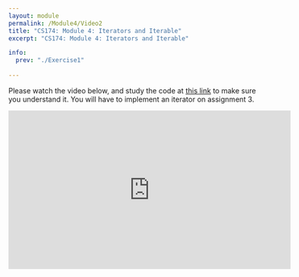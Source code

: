 ```yaml
---
layout: module
permalink: /Module4/Video2
title: "CS174: Module 4: Iterators and Iterable"
excerpt: "CS174: Module 4: Iterators and Iterable"

info:
  prev: "./Exercise1"
  
---
```


Please watch the video below, and study the code at <a href = "https://github.com/Ursinus-CS174-F2020/Week6_MyCollections/blob/d257544bffdc5a6c0eb79b6cbe71a31ad159a900/src/LinkedList.java#L152">this link</a> to make sure you understand it.  You will have to implement an iterator on assignment 3.

<iframe width="560" height="315" src="https://www.youtube.com/embed/AOv524rcTKA" frameborder="0" allow="accelerometer; autoplay; clipboard-write; encrypted-media; gyroscope; picture-in-picture" allowfullscreen></iframe>